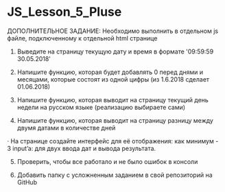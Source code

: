 # JS_Lesson_5_Pluse

ДОПОЛНИТЕЛЬНОЕ ЗАДАНИЕ:
Необходимо выполнить в отдельном js файле, подключенному к отдельной html странице

1. Выведите на страницу текущую дату и время в формате '09:59:59 30.05.2018'

2. Напишите функцию, которая будет добавлять 0 перед днями и месяцами, которые состоят из одной цифры (из 1.6.2018 сделает 01.06.2018)

3. Напишите функцию, которая выводит на страницу текущий день недели на русском языке (реализацию выбираете сами)

4. Напишите функцию, которая выводит на страницу разницу между двумя датами в количестве дней

· На странице создайте интерфейс для её отображения: как минимум - 3 input’a: для двух ввода дат и вывода результата.

5. Проверить, чтобы все работало и не было ошибок в консоли

6. Добавить папку с усложненным заданием в свой репозиторий на GitHub
